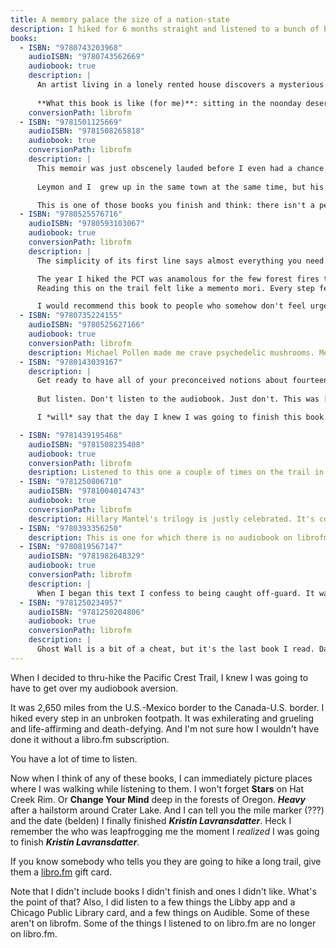 ```yaml
---
title: A memory palace the size of a nation-state
description: I hiked for 6 months straight and listened to a bunch of books. Here are the ones that stuck.
books:
  - ISBN: "9780743203968"
    audioISBN: "9780743562669"
    audiobook: true 
    description: |
      An artist living in a lonely rented house discovers a mysterious man with inexplicable knowledge of her own life. This novella is at once a sort of ghost story, an exploration of grief and solitude, and a surprising dive into the mysterious depths of the artistic process. DeLillo's impeccable sentences helped to pull me through the arid, sunwashed mountains, and Laurie Anderson's mesmerising, low-affext voice making it all the more surreal. This was one of the only audiobook recommendations I received before heading out on the trail (thanks Andy!), and it worked its magic on me. 
      
      **What this book is like (for me)**: sitting in the noonday desert sun listening to someone insisting that it is midnight on a moonless night, and believing them because they are that good at telling a story.
    conversionPath: librofm
  - ISBN: "9781501125669"
    audioISBN: "9781508265818"
    audiobook: true
    conversionPath: librofm
    description: | 
      This memoir was just obscenely lauded before I even had a chance to crack it open. This unflinching recounting of the kinds of secrets and struggles most of us have a hard time sharing with anyone is riveting and rewarding. Expect hard truths about America, about societal violence and family violence, about family and art and identity. There's a through-line about the value of reading and writing, but it's a bruising account from start to finish. 
      
      Leymon and I  grew up in the same town at the same time, but his skill as a writer showed me in new clarity how different his experience as a black youth in Mississippi in the 80s and 90s was than mine as a white one.  I remember getting hooked into this immediately the day I listened to the first chapter. I was hiking around one of the more scenic spots in all of Oregon, Crater Lake, as I pressed play. About five minutes in, the clouds descended and it began to hail. Somehow it was fitting. 

      This is one of those books you finish and think: there isn't a person in America who shouldn't read this. Or, perhaps even better, listen to the author read his own text in the audiobook ([this short piece written while recording the audiobook](https://scalawagmagazine.org/2019/02/kiese-laymon-heavy) can give you a flavor for Leymon's flinty, beautiful but unvarnished prose).
  - ISBN: "9780525576716"
    audioISBN: "9780593103067"
    audiobook: true
    conversionPath: librofm
    description: | 
      The simplicity of its first line says almost everything you need to know: "It is worse, much worse, than you think." Listening to ***The Uninhabitable Earth*** was a one of the definitive "there's no going back" moments of global warming contemplateion for me. I actually listened to it twice. It terrified and radicalized me. It felt like nothing short of our generation's ***Silent Spring***. I stopped worrying about sounding like a kook and began sounding the alarm. 

      The year I hiked the PCT was anamolous for the few forest fires that impacted the thru-hiking season. We were all expecting to have our hikes interrupted by the world on fire as it burned closer to us. It probably won't happen again.
      Reading this on the trail felt like a memento mori. Every step felt like a gift, but also like a step towards eventual confrontation with this crisis. 

      I would recommend this book to people who somehow don't feel urgency about this crisis, or who somehow need validation that their fears are real.
  - ISBN: "9780735224155"
    audioISBN: "9780525627166"
    audiobook: true
    conversionPath: librofm
    description: Michael Pollen made me crave psychedelic mushrooms. Mega-star nonfiction author Pollan changed American food culture almost single-handedly with ***The Omnivore's Dilemma***. This one won't do the same for psychedelic drugs, but perhaps it should. Pollan's gift for weaving his own experiences and perspectives with historical and scientific research and firsthand accounts makes this compelling and digestible. He makes a near-watertight case that the closing off of these drugs to (at the very least) scientifc and pharmaceutical research and testing makes zero sense. Along the way, there are interesting insights into some of the recent literature on neuroscience and neuropsychology.
  - ISBN: "9780143039167"
    description: |
      Get ready to have all of your preconceived notions about fourteenth-century Norway totally upended. Wait a second... anyone with ideas about fourteenth-century Norway who *hasn't* read this must reside in the overlappy part of a venn diagram so small that the normal rules of book recommendations just won't work. These aren't quantum rules. Anyway this is a massive epic about early Christian Norway, and it's... epic.
      
      But listen. Don't listen to the audiobook. Just don't. This was [Type II fun](https://www.rei.com/blog/climb/fun-scale), bordering on type III, for me. But by all means, read this epic tale from slept-on nobel laureate Undset. But I think you're going to enjoy turning pages for this kind of thing.

      I *will* say that the day I knew I was going to finish this book was a great feeling of triumph that totally overshadowed one of the lamest trail towns of the whole thing. 

  - ISBN: "9781439195468"
    audioISBN: "9781508235408"
    audiobook: true
    conversionPath: librofm
    desription: Listened to this one a couple of times on the trail in NorCal. Some things stuck deeply. "The part of Buddhism that I’m defending is the claim that the reason we suffer is because we don’t see the world clearly, and that that’s also the reason we make other people suffer." "Basically, our brains are not wired for peace and happiness--only to propel our genes forward. There's a yearning for more programmed into us and the only antidote is mindfulness meditation. "
  - ISBN: "9781250806710"
    audioISBN: "9781004014743"
    audiobook: true
    conversionPath: librofm
    description: Hillary Mantel's trilogy is justly celebrated. It's compulsively readable, and the depth of her characterization of of Thomas Cromwell, is nothing short of miraculous. An absolutely unforgettable character. The narration of Ben Miles (Mantel's choice to play Cromwell in the Royal Shakespeare Company adaptation of the text) is perfect. If you have Mark Rylance's portrayal from BBC series version, you may be skeptical. But this is great.
  - ISBN: "9780393356250"
    description: This is one for which there is no audiobook on librofm and I am really sorry about that. The Emily Wilson text is read by Claire Danes on the evil empire's audiobook tributary. It is mighty fine. The text itself is fresh and lovely but Wilson's introduction is *essential*.
  - ISBN: "9780819567147"
    audioISBN: "9781982648329"
    audiobook: true
    conversionPath: librofm
    description: |
      When I began this text I confess to being caught off-guard. It was my first Delany. I'd read about him before but never took the plunge. Some of this was disorienting and shocking, but I stuck with it and fell so hard for it. Hat Creek Rim is one of the hottest, hardest parts of the trail. This blew my mind and rekindled my interest in speculative fiction. A truly wild ride.
  - ISBN: "9781250234957"
    audioISBN: "9781250204806"
    audiobook: true
    conversionPath: librofm
    description: |
      Ghost Wall is a bit of a cheat, but it's the last book I read. Dark mornings and evenings in March, this book carried me on 10 mile hikes. It's fun.
---
```

When I decided to thru-hike the Pacific Crest Trail, I knew I was going to have to get over my audiobook aversion.

It was 2,650 miles from the U.S.-Mexico border to the Canada-U.S. border. I hiked every step in an unbroken footpath. It was exhilerating and grueling and life-affirming and death-defying. And I'm not sure how I wouldn't have done it without a libro.fm subscription.

You have a lot of time to listen.

Now when I think of any of these books, I can immediately picture places where I was walking while listening to them. I won't forget **Stars** on Hat Creek Rim. Or **Change Your Mind** deep in the forests of Oregon. ***Heavy*** after a hailstorm around Crater Lake. And I can tell you the mile marker (???) and the date (belden) I finally finished ***Kristin Lavransdatter***. Heck I remember the who was leapfrogging me the moment I *realized* I was going to finish ***Kristin Lavransdatter***.

If you know somebody who tells you they are going to hike a long trail, give them a [libro.fm](http://libro.fm) gift card.

Note that I didn't include books I didn't finish and ones I didn't like. What's the point of that? Also, I did listen to a few things the Libby app and a Chicago Public Library card, and a few things on Audible. Some of these aren't on librofm. Some of the things I listened to on libro.fm are no longer on libro.fm.
